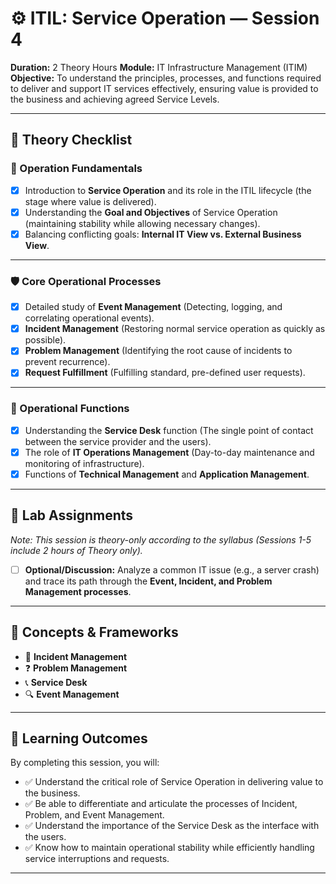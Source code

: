 # ⚙️ ITIL: Service Operation — Session 4

**Duration:** 2 Theory Hours
**Module:** IT Infrastructure Management (ITIM)
**Objective:** To understand the principles, processes, and functions required to deliver and support IT services effectively, ensuring value is provided to the business and achieving agreed Service Levels.

---

## 📘 **Theory Checklist**

### 🧩 Operation Fundamentals
- [x] Introduction to **Service Operation** and its role in the ITIL lifecycle (the stage where value is delivered).
- [x] Understanding the **Goal and Objectives** of Service Operation (maintaining stability while allowing necessary changes).
- [x] Balancing conflicting goals: **Internal IT View vs. External Business View**.

---

### 🛡️ Core Operational Processes
- [x] Detailed study of **Event Management** (Detecting, logging, and correlating operational events).
- [x] **Incident Management** (Restoring normal service operation as quickly as possible).
- [x] **Problem Management** (Identifying the root cause of incidents to prevent recurrence).
- [x] **Request Fulfillment** (Fulfilling standard, pre-defined user requests).

---

### 👥 Operational Functions
- [x] Understanding the **Service Desk** function (The single point of contact between the service provider and the users).
- [x] The role of **IT Operations Management** (Day-to-day maintenance and monitoring of infrastructure).
- [x] Functions of **Technical Management** and **Application Management**.

---

## 🧪 **Lab Assignments**

*Note: This session is theory-only according to the syllabus (Sessions 1-5 include 2 hours of Theory only).*

- [ ] **Optional/Discussion:** Analyze a common IT issue (e.g., a server crash) and trace its path through the **Event, Incident, and Problem Management processes**.

---

## 🧰 **Concepts & Frameworks**
- 🚨 **Incident Management**
- ❓ **Problem Management**
- 📞 **Service Desk**
- 🔍 **Event Management**

---

## 🎯 **Learning Outcomes**
By completing this session, you will:
- ✅ Understand the critical role of Service Operation in delivering value to the business.
- ✅ Be able to differentiate and articulate the processes of Incident, Problem, and Event Management.
- ✅ Understand the importance of the Service Desk as the interface with the users.
- ✅ Know how to maintain operational stability while efficiently handling service interruptions and requests.

---
